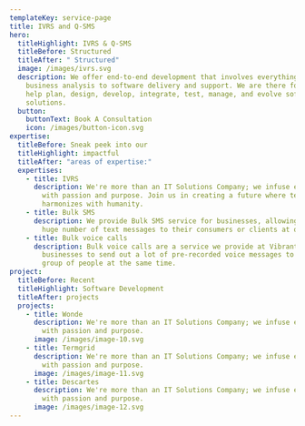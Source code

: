 ```yaml
---
templateKey: service-page
title: IVRS and Q-SMS
hero:
  titleHighlight: IVRS & Q-SMS
  titleBefore: Structured
  titleAfter: " Structured"
  image: /images/ivrs.svg
  description: We offer end-to-end development that involves everything from
    business analysis to software delivery and support. We are there for you to
    help plan, design, develop, integrate, test, manage, and evolve software
    solutions.
  button:
    buttonText: Book A Consultation
    icon: /images/button-icon.svg
expertise:
  titleBefore: Sneak peek into our
  titleHighlight: impactful
  titleAfter: "areas of expertise:"
  expertises:
    - title: IVRS
      description: We're more than an IT Solutions Company; we infuse every project
        with passion and purpose. Join us in creating a future where technology
        harmonizes with humanity.
    - title: Bulk SMS
      description: We provide Bulk SMS service for businesses, allowing them to send a
        huge number of text messages to their consumers or clients at once
    - title: Bulk voice calls
      description: Bulk voice calls are a service we provide at Vibrant IT that allows
        businesses to send out a lot of pre-recorded voice messages to a large
        group of people at the same time.
project:
  titleBefore: Recent
  titleHighlight: Software Development
  titleAfter: projects
  projects:
    - title: Wonde
      description: We're more than an IT Solutions Company; we infuse every project
        with passion and purpose.
      image: /images/image-10.svg
    - title: Termgrid
      description: We're more than an IT Solutions Company; we infuse every project
        with passion and purpose.
      image: /images/image-11.svg
    - title: Descartes
      description: We're more than an IT Solutions Company; we infuse every project
        with passion and purpose.
      image: /images/image-12.svg
---
```

